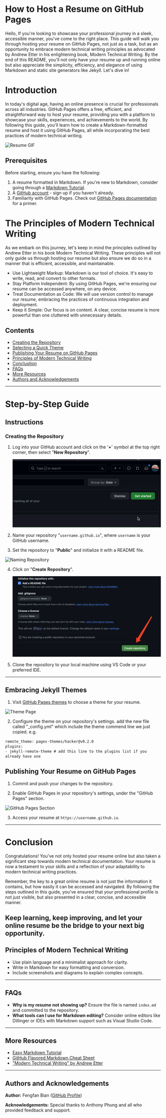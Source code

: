 # How to Host a Resume on GitHub Pages

Hello,  If you're looking to showcase your professional journey in a sleek, accessible manner, you've come to the right place. This guide will walk you through hosting your resume on GitHub Pages, not just as a task, but as an opportunity to embrace modern technical writing principles as advocated by Andrew Etter in his enlightening book, Modern Technical Writing. By the end of this README, you'll not only have your resume up and running online but also appreciate the simplicity, efficiency, and elegance of using Markdown and static site generators like Jekyll. Let's dive in!

# Introduction

In today's digital age, having an online presence is crucial for professionals across all industries. GitHub Pages offers a free, efficient, and straightforward way to host your resume, providing you with a platform to showcase your skills, experiences, and achievements to the world. By following this guide, you'll learn how to create a Markdown-formatted resume and host it using GitHub Pages, all while incorporating the best practices of modern technical writing.

![Resume GIF](Gifs/myResume.gif)

## Prerequisites

Before starting, ensure you have the following:

1. A resume formatted in Markdown. If you're new to Markdown, consider going through a [Markdown Tutorial](https://www.markdowntutorial.com/).
2. A [GitHub account](https://github.com/signup) - sign up if you haven't already.
3. Familiarity with GitHub Pages. Check out [GitHub Pages documentation](https://pages.github.com/) for a primer.

# The Principles of Modern Technical Writing

As we embark on this journey, let's keep in mind the principles outlined by Andrew Etter in his book Modern Technical Writing. These principles will not only guide us through hosting our resume but also ensure we do so in a manner that is efficient, accessible, and maintainable.

  *  Use Lightweight Markup: Markdown is our tool of choice. It's easy to write, read, and convert to other formats.
  *  Stay Platform Independent: By using GitHub Pages, we're ensuring our resume can be accessed anywhere, on any device.
  *  Treat Documentation as Code: We will use version control to manage our resume, embracing the practices of continuous integration and deployment.
  *   Keep it Simple: Our focus is on content. A clear, concise resume is more powerful than one cluttered with unnecessary details.

## Contents

- [Creating the Repository](#creating-the-repository)
- [Selecting a Quick Theme](#embracing-jekyll-themes)
- [Publishing Your Resume on GitHub Pages](#publishing-your-resume-on-github-pages)
- [Principles of Modern Technical Writing](#principles-of-modern-technical-writing)
- [Conclustion](#conclusion)
- [FAQs](#faqs)
- [More Resources](#more-resources)
- [Authors and Acknowledgements](#authors-and-acknowledgements)


---
# Step-by-Step Guide

## Instructions

### Creating the Repository

1. Log into your GitHub account and click on the '**+**' symbol at the top right corner, then select "**New Repository**".
   
   ![Create New Repository](Gifs/clickRepository.gif)

2. Name your repository "`username.github.io`", where `username` is your GitHub username.
   
3. Set the repository to "**Public**" and initialize it with a README file.
   
  ![Naming Repository](Gifs/createRepository.gif)

4. Click on "**Create Repository**".
   
   ![Create Repository](Gifs/createre.jpg)

5. Clone the repository to your local machine using VS Code or your preferred IDE.

---


## Embracing Jekyll Themes

1. Visit [GitHub Pages themes](https://pages.github.com/themes/) to choose a theme for your resume.

![Theme Page](Gifs/themepage.gif)

2. Configure the theme on your repository's settings.
add the new file called "_config.yml" which include the theme commend line we just copied. e.g.
```
remote_theme: pages-themes/hacker@v0.2.0
plugins:
- jekyll-remote-theme # add this line to the plugins list if you already have one
```


## Publishing Your Resume on GitHub Pages

1. Commit and push your changes to the repository.

2. Enable GitHub Pages in your repository's settings, under the "GitHub Pages" section.

![GitHub Pages Section](Gifs/hostpage.gif)

3. Access your resume at `https://username.github.io`.

---

# Conclusion
Congratulations! You've not only hosted your resume online but also taken a significant step towards modern technical documentation. Your resume is now a testament to your skills and a reflection of your adaptability to modern technical writing practices.

Remember, the key to a great online resume is not just the information it contains, but how easily it can be accessed and navigated. By following the steps outlined in this guide, you've ensured that your professional profile is not just visible, but also presented in a clear, concise, and accessible manner.

Keep learning, keep improving, and let your online resume be the bridge to your next big opportunity.
---

## Principles of Modern Technical Writing

- Use plain language and a minimalist approach for clarity.
- Write in Markdown for easy formatting and conversion.
- Include screenshots and diagrams to explain complex concepts.

---

## FAQs

- **Why is my resume not showing up?** Ensure the file is named `index.md` and committed to the repository.
- **What tools can I use for Markdown editing?** Consider online editors like Dillinger or IDEs with Markdown support such as Visual Studio Code.

---

## More Resources

- [Easy Markdown Tutorial](https://www.markdowntutorial.com)
- [GitHub Flavored Markdown Cheat Sheet](https://guides.github.com/pdfs/markdown-cheatsheet-online.pdf)
- ["Modern Technical Writing" by Andrew Etter](https://www.amazon.com/Modern-Technical-Writing-Introduction-Documentation-ebook/dp/B01A2QL9SS)

---

## Authors and Acknowledgements

**Author:** Fengfan Bian ([GitHub Profile](https://github.com/Fyfe-c))

**Acknowledgements:** Special thanks to Anthony Phung and all who provided feedback and support.

